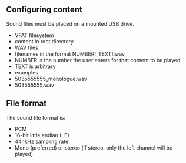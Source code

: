 ## Configuring content

Sound files must be placed on a mounted USB drive.

* VFAT filesystem
* content in root directory
* WAV files
* filenames in the format NUMBER[_TEXT].wav
 * NUMBER is the number the user enters for that content to be played
 * TEXT is arbitrary
 * examples
  * 5035555555_monologue.wav
  * 503555555.wav

## File format

The sound file format is:
* PCM
* 16-bit little endian (LE)
* 44.1kHz sampling rate
* Mono (preferred) or stereo (if stereo, only the left channel will be played)